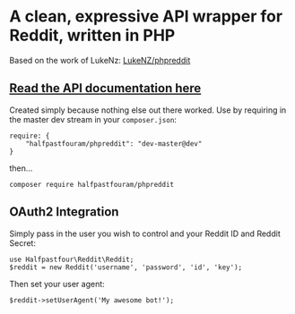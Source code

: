# A clean, expressive API wrapper for Reddit, written in PHP

Based on the work of LukeNz: [LukeNZ/phpreddit](https://github.com/LukeNZ/phpreddit)

[Read the API documentation here](https://halfpastfouram.github.io/phpreddit/)
-

Created simply because nothing else out there worked. Use by requiring in the master dev stream in your `composer.json`:

    require: {
    	"halfpastfouram/phpreddit": "dev-master@dev"
    }

then...

    composer require halfpastfouram/phpreddit


## OAuth2 Integration

Simply pass in the user you wish to control and your Reddit ID and Reddit Secret:

    use Halfpastfour\Reddit\Reddit;
    $reddit = new Reddit('username', 'password', 'id', 'key');

Then set your user agent:

    $reddit->setUserAgent('My awesome bot!');
